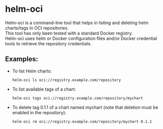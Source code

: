 helm-oci
================
Helm-oci is a command-line tool that helps in listing and deleting helm charts/tags in OCI repositories.  
This tool has only been tested with a standard Docker registry.  
Helm-oci uses helm or Docker configuration files and/or Docker credential tools to retrieve the repository credentials.

Examples:
-----------------

- To list Helm charts:

      helm-oci ls oci://registry.example.com/repository   

- To list available tags of a chart:

      helm-oci tags oci://registry.example.com/repository/mychart   

- To delete tag 0.1.1 of a chart named mychart (note that deletion must be enabled in the repository):

      helm-oci rm oci://registry.example.com/repository/mychart 0.1.1